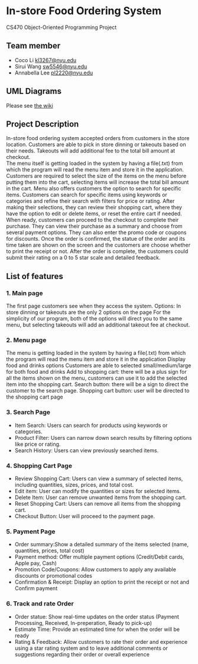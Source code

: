# In-store Food Ordering System
CS470 Object-Oriented Programming Project

## Team member
- Coco Li kl3267@nyu.edu
- Sirui Wang sw5546@nyu.edu
- Annabella Lee pl2220@nyu.edu

## UML Diagrams
Please see [the wiki](https://github.com/siruiii/OOP-Project/wiki)

## Project Description
In-store food ordering system accepted orders from customers in the store location. Customers are able to pick in store dinning or takeouts based on their needs. Takeouts will add additional fee to the total bill amount at checkout.\
The menu itself is getting loaded in the system by having a file(.txt) from which the program will read the menu item and store it in the application. Customers are required to select the size of the items on the menu before putting them into the cart, selecting items will increase the total bill amount in the cart. Menu also offers customers the option to search for specific items. Customers can search for specific items using keywords or categories and refine their search with filters for price or rating. After making their selections, they can review their shopping cart, where they have the option to edit or delete items, or reset the entire cart if needed.\
When ready, customers can proceed to the checkout to complete their purchase. They can view their purchase as a summary and choose from several payment options. They can also enter the promo code or coupons for discounts. Once the order is confirmed, the statue of the order and its time taken are shown on the screen and the customers are choose whether to print the receipt or not. After the order is complete, the customers could submit their rating on a 0 to 5 star scale and detailed feedback.

## List of features
### 1. Main page
The first page customers see when they access the system. 
Options: In store dinning or takeouts are the only 2 options on the page
For the simplicity of our program, both of the options will direct you to the same menu, but selecting takeouts will add an additional takeout fee at checkout.
### 2. Menu page
The menu is getting loaded in the system by having a file(.txt) from which the program will read the menu item and store it in the application
Display food and drinks options
Customers are able to selected small/medium/large for both food and drinks
Add to shopping cart: there will be a plus sign for all the items shown on the menu, customers can use it to add the selected item into the shopping cart.
Search button: there will be a sign to direct the customer to the search page.
Shopping cart button: user will be directed to the shopping cart page
### 3. Search Page
- Item Search: Users can search for products using keywords or categories.
- Product Filter: Users can narrow down search results by filtering options like price or rating.
- Search History: Users can view previously searched items.
### 4. Shopping Cart Page
- Review Shopping Cart: Users can view a summary of selected items, including quantities, sizes, prices, and total cost.
- Edit item: User can modify the quantities or sizes for selected items.
- Delete Item: User can remove unwanted items from the shopping cart.
- Reset Shopping Cart: Users can remove all items from the shopping cart.
- Checkout Button: User will proceed to the payment page.
### 5. Payment Page
- Order summary:Show a detailed summary of the items selected (name, quantities, prices, total cost)
- Payment method: Offer multiple payment options (Credit/Debit cards, Apple pay, Cash)
- Promotion Code/Coupons: Allow customers to apply any available discounts or promotional codes
- Confirmation & Receipt: Display an option to print the receipt or not and Confirm payment
### 6. Track and rate Order
- Order statue: Show real-time updates on the order status (Payment Processing, Received, In-preperation, Ready to pick-up)
- Estimate Time: Provide an estimated time for when the order will be ready
- Rating & Feedback: Allow customers to rate their order and experience using a star rating system and to leave additional comments or suggestions regarding their order or overall experience